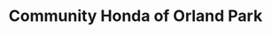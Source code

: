 ---
title: "Community Honda of Orland Park"
url: /orland-park/community-honda-of-orland-park/
shop: car
---